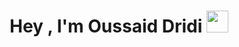 <h1 align="center"><b>Hey , I'm Oussaid Dridi </b><img src="https://media.giphy.com/media/hvRJCLFzcasrR4ia7z/giphy.gif" width="35"></h1>

